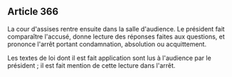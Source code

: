Article 366
----
La cour d'assises rentre ensuite dans la salle d'audience. Le président fait
comparaître l'accusé, donne lecture des réponses faites aux questions, et
prononce l'arrêt portant condamnation, absolution ou acquittement.

Les textes de loi dont il est fait application sont lus à l'audience par le
président ; il est fait mention de cette lecture dans l'arrêt.
